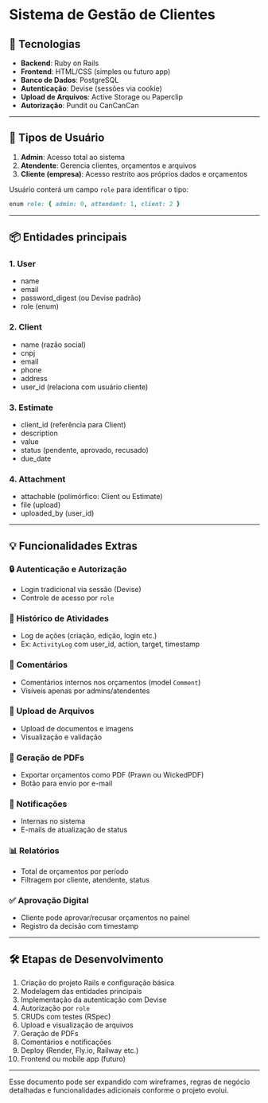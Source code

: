 
# Sistema de Gestão de Clientes

## 🧱 Tecnologias
- **Backend**: Ruby on Rails
- **Frontend**: HTML/CSS (simples ou futuro app)
- **Banco de Dados**: PostgreSQL
- **Autenticação**: Devise (sessões via cookie)
- **Upload de Arquivos**: Active Storage ou Paperclip
- **Autorização**: Pundit ou CanCanCan

---

## 👤 Tipos de Usuário
1. **Admin**: Acesso total ao sistema  
2. **Atendente**: Gerencia clientes, orçamentos e arquivos  
3. **Cliente (empresa)**: Acesso restrito aos próprios dados e orçamentos  

Usuário conterá um campo `role` para identificar o tipo:
```ruby
enum role: { admin: 0, attendant: 1, client: 2 }
```

---

## 📦 Entidades principais

### 1. User
- name  
- email  
- password_digest (ou Devise padrão)  
- role (enum)  

### 2. Client
- name (razão social)  
- cnpj  
- email  
- phone  
- address  
- user_id (relaciona com usuário cliente)  

### 3. Estimate
- client_id (referência para Client)  
- description  
- value  
- status (pendente, aprovado, recusado)  
- due_date  

### 4. Attachment
- attachable (polimórfico: Client ou Estimate)  
- file (upload)  
- uploaded_by (user_id)  

---

## 💡 Funcionalidades Extras

### 🔒 Autenticação e Autorização
- Login tradicional via sessão (Devise)  
- Controle de acesso por `role`  

### 📜 Histórico de Atividades
- Log de ações (criação, edição, login etc.)  
- Ex: `ActivityLog` com user_id, action, target, timestamp  

### 💬 Comentários
- Comentários internos nos orçamentos (model `Comment`)  
- Visíveis apenas por admins/atendentes  

### 📁 Upload de Arquivos
- Upload de documentos e imagens  
- Visualização e validação  

### 📄 Geração de PDFs
- Exportar orçamentos como PDF (Prawn ou WickedPDF)  
- Botão para envio por e-mail  

### 🔔 Notificações
- Internas no sistema  
- E-mails de atualização de status  

### 📊 Relatórios
- Total de orçamentos por período  
- Filtragem por cliente, atendente, status  

### ✅ Aprovação Digital
- Cliente pode aprovar/recusar orçamentos no painel  
- Registro da decisão com timestamp  

---

## 🛠️ Etapas de Desenvolvimento
1. Criação do projeto Rails e configuração básica  
2. Modelagem das entidades principais  
3. Implementação da autenticação com Devise  
4. Autorização por `role`  
5. CRUDs com testes (RSpec)  
6. Upload e visualização de arquivos  
7. Geração de PDFs  
8. Comentários e notificações  
9. Deploy (Render, Fly.io, Railway etc.)  
10. Frontend ou mobile app (futuro)  

---

Esse documento pode ser expandido com wireframes, regras de negócio detalhadas e funcionalidades adicionais conforme o projeto evolui.
